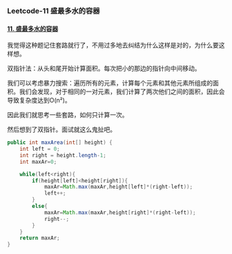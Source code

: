 ### Leetcode-11 盛最多水的容器

#### [11. 盛最多水的容器](https://leetcode-cn.com/problems/container-with-most-water/)

我觉得这种题记住套路就行了，不用过多地去纠结为什么这样是对的，为什么要这样想。

双指针法：从头和尾开始计算面积。每次把小的那边的指针向中间移动。

我们可以考虑暴力搜索：遍历所有的元素，计算每个元素和其他元素所组成的面积。我们会发现，对于相同的一对元素，我们计算了两次他们之间的面积，因此会导致复杂度达到O(n²)。

因此我们就思考一些套路，如何只计算一次。

然后想到了双指针。面试就这么鬼扯吧。

```java
public int maxArea(int[] height) {
    int left = 0;
    int right = height.length-1;
    int maxAr=0;

    while(left<right){
        if(height[left]<height[right]){
            maxAr=Math.max(maxAr,height[left]*(right-left));
            left++;
        }
        else{
            maxAr=Math.max(maxAr,height[right]*(right-left));
            right--;
        }
    }
    return maxAr;
}
```